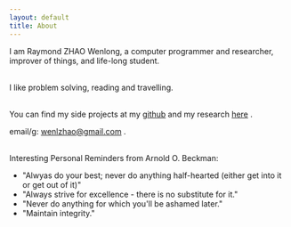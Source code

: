 ```yaml
---
layout: default
title: About
---
```

I am Raymond ZHAO Wenlong, a computer programmer and researcher, improver of things,
and life-long student.  
<br>

I like problem solving, reading and travelling.  
<br>
  
You can find my side projects at my [github](https://github.com/muyun) and my research [here](http://muyun.github.io/research/) .
<br>

email/g: wenlzhao@gmail.com .   
<br>

Interesting Personal Reminders from Arnold O. Beckman:
 - "Alwyas do your best; never do anything half-hearted (either get into it or get out of it)"
 - "Always strive for excellence - there is no substitute for it." 
 - "Never do anything for which you'll be ashamed later." 
 - "Maintain integrity."
